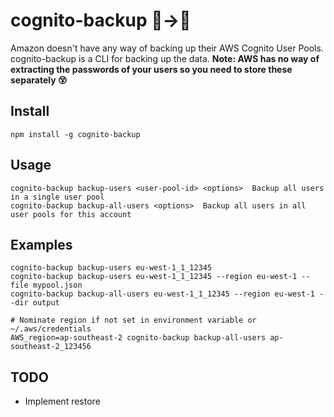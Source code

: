 # cognito-backup 👫→💾
Amazon doesn't have any way of backing up their AWS Cognito User Pools.
cognito-backup is a CLI for backing up the data. <b>Note: AWS has no way of extracting the passwords of your users so you need to store these separately 😵</b>



## Install
```
npm install -g cognito-backup
```

## Usage
```
cognito-backup backup-users <user-pool-id> <options>  Backup all users in a single user pool
cognito-backup backup-all-users <options>  Backup all users in all user pools for this account
```

## Examples
```
cognito-backup backup-users eu-west-1_1_12345
cognito-backup backup-users eu-west-1_1_12345 --region eu-west-1 --file mypool.json
cognito-backup backup-all-users eu-west-1_1_12345 --region eu-west-1 --dir output

# Nominate region if not set in environment variable or ~/.aws/credentials
AWS_region=ap-southeast-2 cognito-backup backup-all-users ap-southeast-2_123456
```

## TODO
- Implement restore
